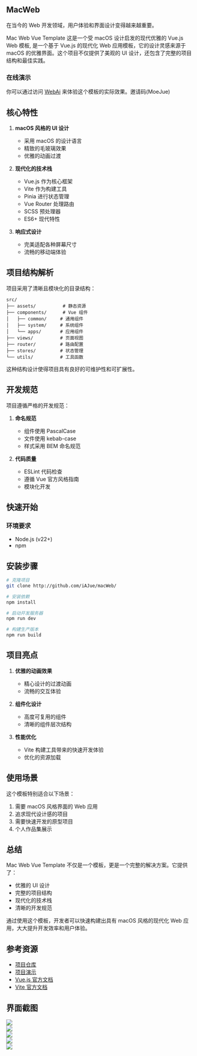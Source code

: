 ## MacWeb

在当今的 Web 开发领域，用户体验和界面设计变得越来越重要。

Mac Web Vue Template 这是一个受 macOS 设计启发的现代优雅的 Vue.js Web 模板, 是一个基于 Vue.js 的现代化 Web 应用模板，它的设计灵感来源于 macOS 的优雅界面。这个项目不仅提供了美观的 UI 设计，还包含了完整的项目结构和最佳实践。

### 在线演示

你可以通过访问 [WebAi](https://mac.moejue.cn/) 来体验这个模板的实际效果。邀请码(MoeJue)

## 核心特性

1. **macOS 风格的 UI 设计**
   - 采用 macOS 的设计语言
   - 精致的毛玻璃效果
   - 优雅的动画过渡

2. **现代化的技术栈**
   - Vue.js 作为核心框架
   - Vite 作为构建工具
   - Pinia 进行状态管理
   - Vue Router 处理路由
   - SCSS 预处理器
   - ES6+ 现代特性

3. **响应式设计**
   - 完美适配各种屏幕尺寸
   - 流畅的移动端体验

## 项目结构解析

项目采用了清晰且模块化的目录结构：

```
src/
├── assets/          # 静态资源
├── components/      # Vue 组件
│   ├── common/     # 通用组件
│   ├── system/     # 系统组件
│   └── apps/       # 应用组件
├── views/          # 页面视图
├── router/         # 路由配置
├── stores/         # 状态管理
└── utils/          # 工具函数
```

这种结构设计使得项目具有良好的可维护性和可扩展性。

## 开发规范

项目遵循严格的开发规范：

1. **命名规范**
   - 组件使用 PascalCase
   - 文件使用 kebab-case
   - 样式采用 BEM 命名规范

2. **代码质量**
   - ESLint 代码检查
   - 遵循 Vue 官方风格指南
   - 模块化开发

## 快速开始

### 环境要求
- Node.js (v22+)
- npm

## 安装步骤
```bash
# 克隆项目
git clone http://github.com/iAJue/macWeb/

# 安装依赖
npm install

# 启动开发服务器
npm run dev

# 构建生产版本
npm run build
```

## 项目亮点

1. **优雅的动画效果**
   - 精心设计的过渡动画
   - 流畅的交互体验

2. **组件化设计**
   - 高度可复用的组件
   - 清晰的组件层次结构

3. **性能优化**
   - Vite 构建工具带来的快速开发体验
   - 优化的资源加载

## 使用场景

这个模板特别适合以下场景：

1. 需要 macOS 风格界面的 Web 应用
2. 追求现代设计感的项目
3. 需要快速开发的原型项目
4. 个人作品集展示

## 总结

Mac Web Vue Template 不仅是一个模板，更是一个完整的解决方案。它提供了：

- 优雅的 UI 设计
- 完整的项目结构
- 现代化的技术栈
- 清晰的开发规范

通过使用这个模板，开发者可以快速构建出具有 macOS 风格的现代化 Web 应用，大大提升开发效率和用户体验。

## 参考资源

- [项目仓库](http://github.com/iAJue/macWeb/)
- [项目演示](https://mac.moejue.cn/)
- [Vue.js 官方文档](https://vuejs.org/)
- [Vite 官方文档](https://vitejs.dev/)

## 界面截图

![](https://gh-proxy.com/github.com/iAJue/MoeJueBlogPic/blob/master/Images/2025/05/11/1.jpg)  
![](https://gh-proxy.com/github.com/iAJue/MoeJueBlogPic/blob/master/Images/2025/05/11/2.jpg)  
![](https://gh-proxy.com/github.com/iAJue/MoeJueBlogPic/blob/master/Images/2025/05/11/3.jpg)  
![](https://gh-proxy.com/github.com/iAJue/MoeJueBlogPic/blob/master/Images/2025/05/11/4.jpg)  
![](https://gh-proxy.com/github.com/iAJue/MoeJueBlogPic/blob/master/Images/2025/05/11/5.jpg)  
